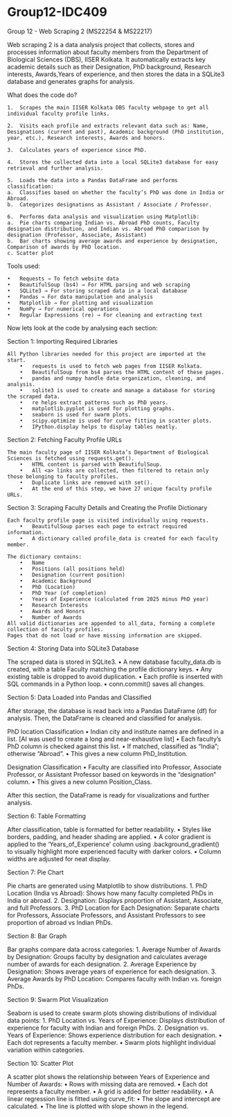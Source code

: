 # Group12-IDC409
Group 12 - Web Scraping 2
(MS22254 & MS22217)

Web scraping 2  is a data analysis project that collects, stores and processes information about faculty members from the Department of Biological Sciences (DBS), IISER Kolkata.
It automatically extracts key academic details such as their Designation, PhD background, Research interests, Awards,Years of experience, and then stores the data in a SQLite3 database and generates graphs for analysis.

What does the code do?

	1.	Scrapes the main IISER Kolkata DBS faculty webpage to get all individual faculty profile links.

	2.	Visits each profile and extracts relevant data such as: Name, Designations (current and past), Academic background (PhD institution, year, etc.), Research interests, Awards and honors.

	3.	Calculates years of experience since PhD.

	4.	Stores the collected data into a local SQLite3 database for easy retrieval and further analysis.

	5.	Loads the data into a Pandas DataFrame and performs classification:
	a.	Classifies based on whether the faculty’s PhD was done in India or Abroad.
	b.	Categorizes designations as Assistant / Associate / Professor.

	6.	Performs data analysis and visualization using Matplotlib:
	a.	Pie charts comparing Indian vs. Abroad PhD counts, Faculty designation distribution, and Indian vs. Abroad PhD comparison by designation (Professor, Associate, Assistant)
	b.	Bar charts showing average awards and experience by designation, Comparison of awards by PhD location. 
	c. Scatter plot 


Tools used:

	•	Requests → To fetch website data
	•	BeautifulSoup (bs4) → For HTML parsing and web scraping
	•	SQLite3 → For storing scraped data in a local database
	•	Pandas → For data manipulation and analysis
	•	Matplotlib → For plotting and visualization
	•	NumPy → For numerical operations
	•	Regular Expressions (re) → For cleaning and extracting text



Now lets look at the code by analysing each section:


Section 1: Importing Required Libraries

	All Python libraries needed for this project are imported at the start.
		•	requests is used to fetch web pages from IISER Kolkata.
		•	BeautifulSoup from bs4 parses the HTML content of these pages.
		•	pandas and numpy handle data organization, cleaning, and analysis.
		•	sqlite3 is used to create and manage a database for storing the scraped data.
		•	re helps extract patterns such as PhD years.
		•	matplotlib.pyplot is used for plotting graphs.
		•	seaborn is used for swarm plots.
		•	scipy.optimize is used for curve fitting in scatter plots.
		•	IPython.display helps to display tables neatly.



Section 2: Fetching Faculty Profile URLs

	The main faculty page of IISER Kolkata’s Department of Biological Sciences is fetched using requests.get().
		•	HTML content is parsed with BeautifulSoup.
		•	All <a> links are collected, then filtered to retain only those belonging to faculty profiles.
		•	Duplicate links are removed with set().
		•	At the end of this step, we have 27 unique faculty profile URLs.



Section 3: Scraping Faculty Details and Creating the Profile Dictionary

	Each faculty profile page is visited individually using requests.
		•	BeautifulSoup parses each page to extract required information.
		•	A dictionary called profile_data is created for each faculty member.
	
	The dictionary contains:
		•	Name
		•	Positions (all positions held)
		•	Designation (current position)
		•	Academic Background
		•	PhD (Location)
		•	PhD Year (of completion)
		•	Years of Experience (calculated from 2025 minus PhD year)
		•	Research Interests
		•	Awards and Honors
		•	Number of Awards
	All valid dictionaries are appended to all_data, forming a complete collection of faculty profiles.
	Pages that do not load or have missing information are skipped.



Section 4: Storing Data into SQLite3 Database

The scraped data is stored in SQLite3.
	•	A new database faculty_data.db is created, with a table Faculty matching the profile dictionary keys.
	•	Any existing table is dropped to avoid duplication.
	•	Each profile is inserted with SQL commands in a Python loop.
	•	conn.commit() saves all changes.



Section 5: Data Loaded into Pandas and Classified

After storage, the database is read back into a Pandas DataFrame (df) for analysis. Then, the DataFrame is cleaned and classified for analysis.

PhD location Classification
	•	Indian city and institute names are defined in a list. [AI was used to create a long and near-exhaustive list]
	•	Each faculty’s PhD column is checked against this list.
	•	If matched, classified as “India”; otherwise “Abroad”.
	•	This gives a new column PhD_Institution.

Designation Classification
	•	Faculty are classified into Professor, Associate Professor, or Assistant Professor based on keywords in the “designation” column.
	•	This gives a new column Position_Class.

After this section, the DataFrame is ready for visualizations and further analysis.



Section 6: Table Formatting

After classification, table is formatted for better readability.
	•	Styles like borders, padding, and header shading are applied.
	•	A color gradient is applied to the ‘Years_of_Experience’ column using .background_gradient() to visually highlight more experienced faculty with darker colors.
	•	Column widths are adjusted for neat display.



Section 7: Pie Chart

Pie charts are generated using Matplotlib to show distributions.
	1.	PhD Location (India vs Abroad): Shows how many faculty completed PhDs in India or abroad.
	2.	Designation: Displays proportion of Assistant, Associate, and full Professors.
	3.	PhD Location for Each Designation: Separate charts for Professors, Associate Professors, and Assistant Professors to see proportion of abroad vs Indian PhDs.



Section 8: Bar Graph

Bar graphs compare data across categories:
	1.	Average Number of Awards by Designation: Groups faculty by designation and calculates average number of awards for each designation.
	2.	Average Experience by Designation: Shows average years of experience for each designation.
	3.	Average Awards by PhD Location: Compares faculty with Indian vs. foreign PhDs.



Section 9: Swarm Plot Visualization

Seaborn is used to create swarm plots showing distributions of individual data points:
	1.	PhD Location vs. Years of Experience: Displays distribution of experience for faculty with Indian and foreign PhDs.
	2.	Designation vs. Years of Experience: Shows experience distribution for each designation.
	•	Each dot represents a faculty member.
	•	Swarm plots highlight individual variation within categories.

Section 10: Scatter Plot

A scatter plot shows the relationship between Years of Experience and Number of Awards:
	•	Rows with missing data are removed.
	•	Each dot represents a faculty member.
	•	A grid is added for better readability.
	•	A linear regression line is fitted using curve_fit:
	•	The slope and intercept are calculated.
	•	The line is plotted with slope shown in the legend.